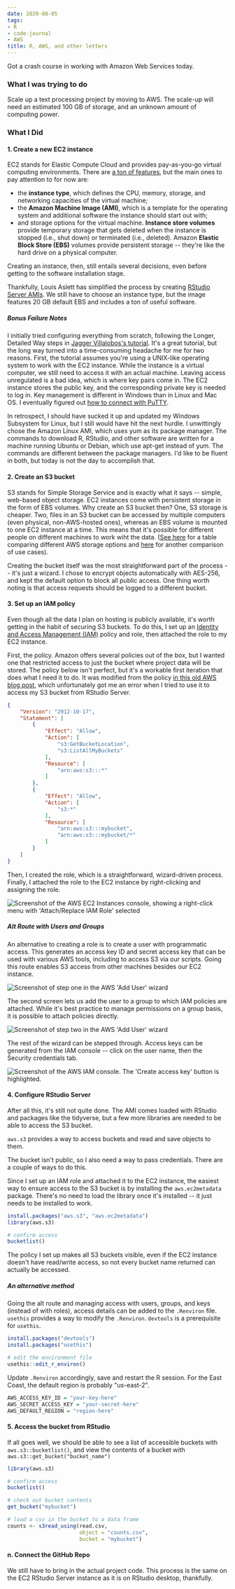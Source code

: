 ```yaml
---
date: 2020-08-05
tags:
- R
- code-journal
- AWS
title: R, AWS, and other letters
---
```


Got a crash course in working with Amazon Web Services today.

### What I was trying to do
Scale up a text processing project by moving to AWS. The scale-up will need an estimated 100 GB of storage, and an unknown amount of computing power.

### What I Did

#### 1. Create a new EC2 instance

EC2 stands for Elastic Compute Cloud and provides pay-as-you-go virtual computing environments. There are [a ton of features](https://docs.aws.amazon.com/AWSEC2/latest/UserGuide/concepts.html), but the main ones to pay attention to for now are:
- the **instance type**, which defines the CPU, memory, storage, and networking capacities of the virtual machine;
- the **Amazon Machine Image (AMI)**, which is a template for the operating system and additional software the instance should start out with;
- and storage options for the virtual machine. **Instance store volumes** provide temporary storage that gets deleted when the instance is stopped (i.e., shut down) or terminated (i.e., deleted). Amazon **Elastic Block Store (EBS)** volumes provide persistent storage -- they're like the hard drive on a physical computer.

Creating an instance, then, still entails several decisions, even before getting to the software installation stage.

Thankfully, Louis Aslett has simplified the process by creating [RStudio Server AMIs](https://www.louisaslett.com/RStudio_AMI/). We still have to choose an instance type, but the image features 20 GB default EBS and includes a ton of useful software. 


##### Bonus Failure Notes

I initially tried configuring everything from scratch, following the Longer, Detailed Way steps in [Jagger Villalobos's tutorial](https://jagg19.github.io/2019/08/aws-r/). It's a great tutorial, but the long way turned into a time-consuming headache for me for two reasons. First, the tutorial assumes you're using a UNIX-like operating system to work with the EC2 instance. While the instance is a virtual computer, we still need to access it with an actual machine. Leaving access unregulated is a bad idea, which is where key pairs come in. The EC2 instance stores the public key, and the corresponding private key is needed to log in. Key management is different in Windows than in Linux and Mac OS. I eventually figured out [how to connect with PuTTY](https://docs.aws.amazon.com/AWSEC2/latest/UserGuide/putty.html). 

In retrospect, I should have sucked it up and updated my Windows Subsystem for Linux, but I still would have hit the next hurdle. I unwittingly chose the Amazon Linux AMI, which uses yum as its package manager. The commands to download R, RStudio, and other software are written for a machine running Ubuntu or Debian, which use apt-get instead of yum. The commands are different between the package managers. I'd like to be fluent in both, but today is not the day to accomplish that.

#### 2. Create an S3 bucket

S3 stands for Simple Storage Service and is exactly what it says -- simple, web-based object storage. EC2 instances come with persistent storage in the form of EBS volumes. Why create an S3 bucket then? One, S3 storage is cheaper. Two, files in an S3 bucket can be accessed by multiple computers (even physical, non-AWS-hosted ones), whereas an EBS volume is mounted to one EC2 instance at a time. This means that it's possible for different people on different machines to work wiht the data. ([See here](https://dzone.com/articles/confused-by-aws-storage-options-s3-ebs-amp-efs-explained) for a table comparing different AWS storage options and [here](https://www.missioncloud.com/blog/resource-amazon-ebs-vs-efs-vs-s3-picking-the-best-aws-storage-option-for-your-business) for another comparison of use cases).

Creating the bucket itself was the most straightforward part of the process -- it's just a wizard. I chose to encrypt objects automatically with AES-256, and kept the default option to block all public access. One thing worth noting is that access requests should be logged to a different bucket. 

#### 3. Set up an IAM policy

Even though all the data I plan on hosting is publicly available, it's worth getting in the habit of securing S3 buckets. To do this, I set up an [Identity and Access Management (IAM)](https://console.aws.amazon.com/iam/home) policy and role, then attached the role to my EC2 instance.

First, the policy. Amazon offers several policies out of the box, but I wanted one that restricted access to just the bucket where project data will be stored. The policy below isn't perfect, but it's a workable first iteration that does what I need it to do. It was modified from the policy [in this old AWS blog post](https://aws.amazon.com/blogs/big-data/running-r-on-aws/), which unfortunately got me an error when I tried to use it to access my S3 bucket from RStudio Server.

```json
{
    "Version": "2012-10-17",
    "Statement": [
        {
            "Effect": "Allow",
            "Action": [
                "s3:GetBucketLocation",
                "s3:ListAllMyBuckets"
            ],
            "Resource": [
                "arn:aws:s3:::*"
            ]
        },
        {
            "Effect": "Allow",
            "Action": [
                "s3:*"
            ],
            "Resource": [
                "arn:aws:s3:::mybucket",
                "arn:aws:s3:::mybucket/*"
            ]
        }
    ]
}
```
Then, I created the role, which is a straightforward, wizard-driven process. Finally, I attached the role to the EC2 instance by right-clicking and assigning the role.

![Screenshot of the AWS EC2 Instances console, showing a right-click menu with 'Attach/Replace IAM Role' selected](img/ec2-iam-role.jpg)

##### Alt Route with Users and Groups

An alternative to creating a role is to create a user with programmatic access. This generates an access key ID and secret access key that can be used with various AWS tools, including to access S3 via our scripts. Going this route enables S3 access from other machines besides our EC2 instance.

![Screenshot of step one in the AWS 'Add User' wizard](img/iam-user-1.jpg)

The second screen lets us add the user to a group to which IAM policies are attached. While it's best practice to manage permissions on a group basis, it is possible to attach policies directly.

![Screenshot of step two in the AWS 'Add User' wizard](img/iam-user-2.jpg)

The rest of the wizard can be stepped through. Access keys can be generated from the IAM console -- click on the user name, then the Security credentials tab.

![Screenshot of the AWS IAM console. The 'Create access key' button is highlighted.](img/iam-user-3.jpg)

#### 4. Configure RStudio Server

After all this, it's still not quite done. The AMI comes loaded with RStudio and packages like the tidyverse, but a few more libraries are needed to be able to access the S3 bucket.

`aws.s3` provides a way to access buckets and read and save objects to them.

The bucket isn't public, so I also need a way to pass credentials. There are a couple of ways to do this.

Since I set up an IAM role and attached it to the EC2 instance, the easiest way to ensure access to the S3 bucket is by installing the `aws.ec2metadata` package. There's no need to load the library once it's installed -- it just needs to be installed to work. 

```r
install.packages("aws.s3", "aws.ec2metadata")
library(aws.s3)

# confirm access
bucketlist()
```

The policy I set up makes all S3 buckets visible, even if the EC2 instance doesn't have read/write access, so not every bucket name returned can actually be accessed.

##### An alternative method
Going the alt route and managing access with users, groups, and keys (instead of with roles), access details can be added to the `.Renviron` file. `usethis` provides a way to modify the `.Renviron`. `devtools` is a prerequisite for `usethis`.

```r
install.packages("devtools")
install.packages("usethis")

# edit the environment file
usethis::edit_r_environ()
```

Update `.Renviron` accordingly, save and restart the R session. For the East Coast, the default region is probably "us-east-2".

```r
AWS_ACCESS_KEY_ID = "your-key-here"
AWS_SECRET_ACCESS_KEY = "your-secret-here"
AWS_DEFAULT_REGION = "region-here"
```


#### 5. Access the bucket from RStudio

If all goes well, we should be able to see a list of accessible buckets with `aws.s3::bucketlist()`, and view the contents of a bucket with `aws.s3::get_bucket("bucket_name")`

```r
library(aws.s3)

# confirm access
bucketlist()

# check out bucket contents
get_bucket("mybucket")

# load a csv in the bucket to a data frame
counts <- s3read_using(read.csv, 
                       object = "counts.csv", 
                       bucket = "mybucket")
```


#### n. Connect the GitHub Repo

We still have to bring in the actual project code. This process is the same on the EC2 RStudio Server instance as it is on RStudio desktop, thankfully.

